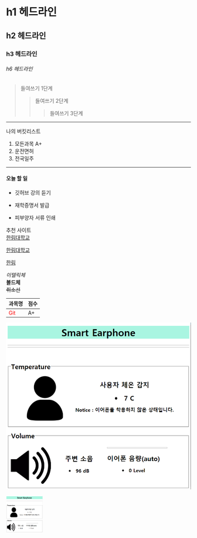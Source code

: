 # h1 헤드라인
## h2 헤드라인
### h3 헤드라인
###### h6 헤드라인

> 들여쓰기 1단계
>> 들여쓰기 2단계
>>> 들여쓰기 3단계
------------------------------------
나의 버킷리스트
1. 모든과목 A+
2. 운전면허
3. 전국일주
************************************
#### 오늘 할 일
* 깃허브 강의 듣기
+ 재학증명서 발급
- 피부양자 서류 인쇄

추천 사이트  
[한림대학교](http://www.hallym.ac.kr)

<a href=http://www.hallym.ac.kr> 한림대학교 </a>

[hallym]:http://www.hallym.ac.kr

[한림][hallym]

*이텔릭체*  
**볼드체**  
~~취소선~~  

|과목명|점수|
|---|---|
|<span style="color:red">Git</span>|A+|

![git hub page](일반.PNG)

<img src=일반.PNG width=100 height=100>
